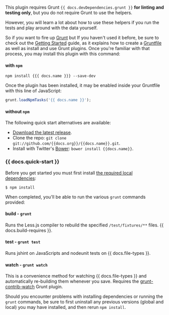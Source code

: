This plugin requires Grunt `{{ docs.devDependencies.grunt }}` **for linting and testing only**, but you do not require Grunt to use the helpers.

However, you will learn a lot about how to use these helpers if you run the tests and play around with the data yourself. 

So if you want to fire up [Grunt](http://gruntjs.com/) but If you haven't used it before, be sure to check out the [Getting Started](http://gruntjs.com/getting-started) guide, as it explains how to create a [Gruntfile](http://gruntjs.com/sample-gruntfile) as well as install and use Grunt plugins. Once you're familiar with that process, you may install this plugin with this command:

#### with `npm`

```shell
npm install {{{ docs.name }}} --save-dev
```

Once the plugin has been installed, it may be enabled inside your Gruntfile with this line of JavaScript:

```js
grunt.loadNpmTasks('{{ docs.name }}');
```

#### without `npm`

The following quick start alternatives are available:

* [Download the latest release](https://github.com/{{docs.org}}/{{docs.name}}/zipball/master).
* Clone the repo: `git clone git://github.com/{{docs.org}}/{{docs.name}}.git`.
* Install with Twitter's [Bower](http://twitter.github.com/bower): `bower install {{docs.name}}`.


### {{ docs.quick-start }}
Before you get started you must first install [the required local dependencies](package.json):

```
$ npm install
```

When completed, you'll be able to run the various `grunt` commands provided:

#### build - `grunt`
Runs the Less.js compiler to rebuild the specified `/test/fixtures/**` files. {{ docs.build-requires }}.

#### test - `grunt test`
Runs jshint on JavaScripts and nodeunit tests on {{ docs.file-types }}. 

#### watch - `grunt watch`
This is a convenience method for watching {{ docs.file-types }} and automatically re-building them whenever you save. Requires the [grunt-contrib-watch](http://github.com/gruntjs/grunt-contrib-watch) Grunt plugin.

Should you encounter problems with installing dependencies or running the `grunt` commands, be sure to first uninstall any previous versions (global and local) you may have installed, and then rerun `npm install`.